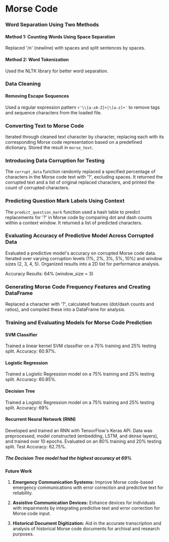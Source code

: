 # Morse Code

### Word Separation Using Two Methods

#### Method 1: Counting Words Using Space Separation
Replaced '/n' (newline) with spaces and split sentences by spaces.

#### Method 2: Word Tokenization
Used the NLTK library for better word separation.

### Data Cleaning

#### Removing Escape Sequences
Used a regular expression pattern `r'\\[a-zA-Z]+|\[a-z]+'` to remove tags and sequence characters from the loaded file.

### Converting Text to Morse Code
Iterated through cleaned text character by character, replacing each with its corresponding Morse code representation based on a predefined dictionary. Stored the result in `morse_text`.

### Introducing Data Corruption for Testing

The `corrupt_data` function randomly replaced a specified percentage of characters in the Morse code text with '?', excluding spaces. It returned the corrupted text and a list of original replaced characters, and printed the count of corrupted characters.

### Predicting Question Mark Labels Using Context

The `predict_question_mark` function used a hash table to predict replacements for '?' in Morse code by comparing dot and dash counts within a context window. It returned a list of predicted characters.

### Evaluating Accuracy of Predictive Model Across Corrupted Data

Evaluated a predictive model's accuracy on corrupted Morse code data. Iterated over varying corruption levels (1%, 2%, 3%, 5%, 10%) and window sizes (2, 3, 4, 5). Organized results into a 2D list for performance analysis.

Accuracy Results: 64% (window_size = 3)

### Generating Morse Code Frequency Features and Creating DataFrame

Replaced a character with '?', calculated features (dot/dash counts and ratios), and compiled these into a DataFrame for analysis.

### Training and Evaluating Models for Morse Code Prediction

#### SVM Classifier
Trained a linear kernel SVM classifier on a 75% training and 25% testing split. Accuracy: 60.97%.

#### Logistic Regression
Trained a Logistic Regression model on a 75% training and 25% testing split. Accuracy: 60.85%.

#### Decision Tree
Trained a Logistic Regression model on a 75% training and 25% testing split. Accuracy: 69%

#### Recurrent Neural Network (RNN)
Developed and trained an RNN with TensorFlow's Keras API. Data was preprocessed, model constructed (embedding, LSTM, and dense layers), and trained over 10 epochs. Evaluated on an 80% training and 20% testing split. Test Accuracy: 62.75%.

##### The Decision Tree model had the highest accuracy at 69%

#### Future Work

1. **Emergency Communication Systems:** Improve Morse code-based emergency communications with error correction and predictive text for reliability.
   
2. **Assistive Communication Devices:** Enhance devices for individuals with impairments by integrating predictive text and error correction for Morse code input.

3. **Historical Document Digitization:** Aid in the accurate transcription and analysis of historical Morse code documents for archival and research purposes.
